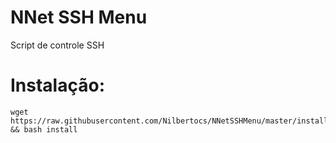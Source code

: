 # NNet SSH Menu
Script de controle SSH



# Instalação:
```
wget https://raw.githubusercontent.com/Nilbertocs/NNetSSHMenu/master/install && bash install
```
